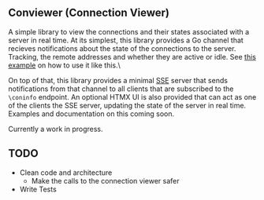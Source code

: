 ## Conviewer (Connection Viewer)

A simple library to view the connections and their states associated with a
server in real time. At its simplest, this library provides a Go channel that
recieves notifications about the state of the connections to the server.
Tracking, the remote addresses and whether they are active or idle. See [this
example](https://github.com/pandolf99/conviewer/tree/main/cmd/example) on how to use it
like this.\

On top of that, this library provides a minimal [SSE](https://developer.mozilla.org/en-US/docs/Web/API/Server-sent_events/Using_server-sent_events) server that sends
notifications from that channel to all clients that are subscribed to the
`\coninfo` endpoint. An optional HTMX UI is also provided that can act as one of
the clients the SSE server, updating the state of the server in real time.
Examples and documentation on this coming soon.

Currently a work in progress.

## TODO
- Clean code and architecture
	* Make the calls to the connection viewer safer
- Write Tests


